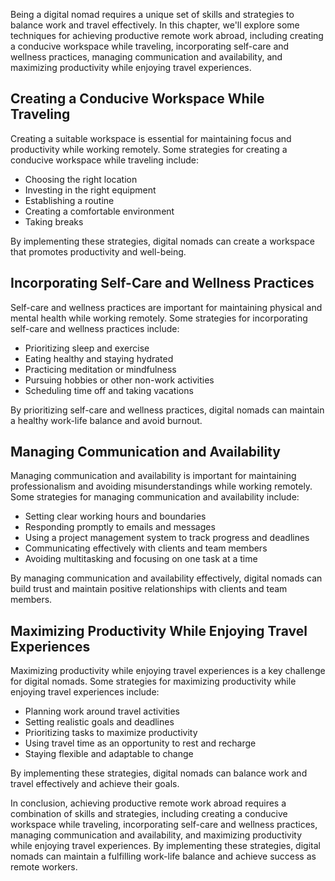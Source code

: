 
Being a digital nomad requires a unique set of skills and strategies to balance work and travel effectively. In this chapter, we'll explore some techniques for achieving productive remote work abroad, including creating a conducive workspace while traveling, incorporating self-care and wellness practices, managing communication and availability, and maximizing productivity while enjoying travel experiences.

Creating a Conducive Workspace While Traveling
----------------------------------------------

Creating a suitable workspace is essential for maintaining focus and productivity while working remotely. Some strategies for creating a conducive workspace while traveling include:

* Choosing the right location
* Investing in the right equipment
* Establishing a routine
* Creating a comfortable environment
* Taking breaks

By implementing these strategies, digital nomads can create a workspace that promotes productivity and well-being.

Incorporating Self-Care and Wellness Practices
----------------------------------------------

Self-care and wellness practices are important for maintaining physical and mental health while working remotely. Some strategies for incorporating self-care and wellness practices include:

* Prioritizing sleep and exercise
* Eating healthy and staying hydrated
* Practicing meditation or mindfulness
* Pursuing hobbies or other non-work activities
* Scheduling time off and taking vacations

By prioritizing self-care and wellness practices, digital nomads can maintain a healthy work-life balance and avoid burnout.

Managing Communication and Availability
---------------------------------------

Managing communication and availability is important for maintaining professionalism and avoiding misunderstandings while working remotely. Some strategies for managing communication and availability include:

* Setting clear working hours and boundaries
* Responding promptly to emails and messages
* Using a project management system to track progress and deadlines
* Communicating effectively with clients and team members
* Avoiding multitasking and focusing on one task at a time

By managing communication and availability effectively, digital nomads can build trust and maintain positive relationships with clients and team members.

Maximizing Productivity While Enjoying Travel Experiences
---------------------------------------------------------

Maximizing productivity while enjoying travel experiences is a key challenge for digital nomads. Some strategies for maximizing productivity while enjoying travel experiences include:

* Planning work around travel activities
* Setting realistic goals and deadlines
* Prioritizing tasks to maximize productivity
* Using travel time as an opportunity to rest and recharge
* Staying flexible and adaptable to change

By implementing these strategies, digital nomads can balance work and travel effectively and achieve their goals.

In conclusion, achieving productive remote work abroad requires a combination of skills and strategies, including creating a conducive workspace while traveling, incorporating self-care and wellness practices, managing communication and availability, and maximizing productivity while enjoying travel experiences. By implementing these strategies, digital nomads can maintain a fulfilling work-life balance and achieve success as remote workers.
